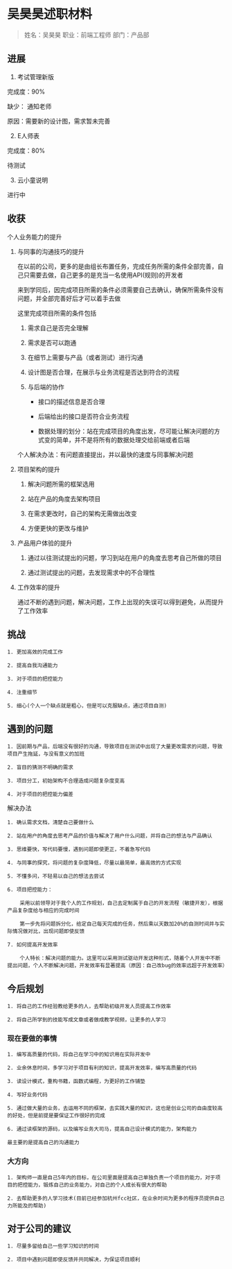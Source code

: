 # 吴昊昊述职材料

> 姓名：吴昊昊
> 职业：前端工程师
> 部门：产品部

## 进展

1. 考试管理新版

完成度：90%

缺少： 通知老师

原因：需要新的设计图，需求暂未完善

2. E人师表

完成度：80%

待测试

3. 云小童说明

进行中

## 收获

个人业务能力的提升

1. 与同事的沟通技巧的提升

    在以前的公司，更多的是由组长布置任务，完成任务所需的条件全部完善，自己只需要去做，自己更多的是充当一名使用API(规则)的开发者

    来到学同后，因完成项目所需的条件必须需要自己去确认，确保所需条件没有问题，并全部完善好后才可以着手去做

    这里完成项目所需的条件包括

    1. 需求自己是否完全理解

    2. 需求是否可以跑通

    3. 在细节上需要与产品（或者测试）进行沟通

    4. 设计图是否合理，在展示与业务流程是否达到符合的流程

    5. 与后端的协作

        * 接口的描述信息是否合理

        * 后端给出的接口是否符合业务流程

        * 数据处理的划分：站在完成项目的角度出发，尽可能让解决问题的方式变的简单，并不是将所有的数据处理交给前端或者后端

    个人解决办法：有问题直接提出，并以最快的速度与同事解决问题

2. 项目架构的提升

    1. 解决问题所需的框架选用

    2. 站在产品的角度去架构项目

    3. 在需求更改时，自己的架构无需做出改变

    4. 方便更快的更改与维护

3. 产品用户体验的提升

    1. 通过以往测试提出的问题，学习到站在用户的角度去思考自己所做的项目

    2. 通过测试提出的问题，去发现需求中的不合理性

4. 工作效率的提升

    通过不断的遇到问题，解决问题，工作上出现的失误可以得到避免，从而提升了工作效率

## 挑战

    1. 更加高效的完成工作

    2. 提高自我沟通能力

    3. 对于项目的把控能力

    4. 注重细节

    5. 细心(个人一个缺点就是粗心，但是可以克服缺点，通过项目自测)

## 遇到的问题

    1. 因前期与产品，后端没有很好的沟通，导致项目在测试中出现了大量更改需求的问题，导致项目产生拖延，与没有意义的加班

    2. 盲目的猜测不明确的需求

    3. 项目分工，初始架构不合理造成问题复杂度变高

    4. 对于项目的把控能力偏差

解决办法

    1. 确认需求文档，清楚自己要做什么

    2. 站在用户的角度去思考产品的价值与解决了用户什么问题，并将自己的想法与产品确认
    
    3. 思维要快，写代码要慢，遇到问题即使更正，不着急写代码

    4. 与同事的探究，将问题的复杂度降低，尽量以最简单，最高效的方式实现

    5. 不懂多问，不轻易以自己的想法去尝试

    6. 项目把控能力： 

        采用以前领导对于我个人的工作规划，自己去定制属于自己的开发流程（敏捷开发），根据产品复杂度给与相应的完成时间

        第一步先将问题拆分化，给定自己每天完成的任务，然后乘以天数加20%的自测时间并与实际情况做对比，出现问题即使反馈

    7. 如何提高开发效率

        个人特长：解决问题的能力。这里可以采用测试驱动开发这种形式，随着个人开发中不断提出问题，个人不断解决问题，开发效率有显著提高（原因：自己改bug的效率远超于开发效率）


## 今后规划

    1. 将自己的工作经验教给更多的人，去帮助初级开发人员提高工作效率

    2. 将自己所学到的技能写成文章或者做成教学视频，让更多的人学习

### 现在要做的事情

    1. 编写高质量的代码，将自己在学习中的知识用在实际开发中

    2. 业余休息时间，多学习对于项目有利的知识，提高开发效率，编写高质量的代码

    3. 读设计模式，重构书籍，函数式编程，为更好的工作铺垫

    4. 写好业务代码

    5. 通过做大量的业务，去运用不同的框架，去实践大量的知识，这也是创业公司的自由度较高的好处，但是前提是要保证工作很好的完成

    6. 通过读框架的源码，以及编写业务大司马，提高自己设计模式的能力，架构能力

    最主要的是提高自己的沟通能力

### 大方向

    1. 架构师一直是自己5年内的目标，在公司里面是提高自己单独负责一个项目的能力，对于项目的把控能力，锻炼自己的业务能力，对自己的个人成长有很大的帮助

    2. 去帮助更多的人学习技术(目前已经参加杭州fcc社区，在业余时间为更多的程序员提供自己力所能及的帮助)

## 对于公司的建议

    1. 尽量多留给自己一些学习知识的时间

    2. 项目中遇到问题即使反馈并共同解决，为保证项目顺利